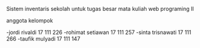 Sistem inventaris sekolah
untuk tugas besar mata kuliah web programing II

anggota kelompok



-jordi rivaldi 17 111 226
-rohimat setiawan 17 111 257
-sinta trisnawati 17 111 266
-taufik mulyadi 17 111 147
